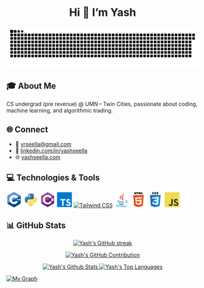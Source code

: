 <h1 align="center">Hi 👋 I’m Yash</h1>

<!-- 1. Snake animation --> 
<p align="center">
  <picture>
    <source
      media="(prefers-color-scheme: dark)"
      srcset="https://raw.githubusercontent.com/yashhhseella/yashhhseella/output/github-contribution-grid-snake-dark.svg?palette=github-dark" />
    <source
      media="(prefers-color-scheme: light)"
      srcset="https://raw.githubusercontent.com/yashhhseella/yashhhseella/output/github-contribution-grid-snake.svg" />
    <img
      alt="GitHub Contribution Snake"
      src="https://raw.githubusercontent.com/yashhhseella/yashhhseella/output/github-contribution-grid-snake.svg" />
  </picture>
</p>

<!-- 2. About Me -->
## 🎓 About Me  
CS undergrad (pre revenue) @ UMN – Twin Cities, passionate about coding, machine learning, and algorithmic trading.

<!-- 3. Connect -->
## 🌐 Connect
- 📧 [yrseella@gmail.com](mailto:yrseella@umn.edu)  
- 🔗 [linkedin.com/in/yashseella](https://www.linkedin.com/in/yashseella/)  
- 🌐 [yashseella.com](https://yashseella.com)


<!-- 4. Technologies & Tools -->
## 💻 Technologies & Tools
<p align="left">
  <a href="https://www.w3schools.com/cpp/"       target="_blank"><img src="https://raw.githubusercontent.com/devicons/devicon/master/icons/cplusplus/cplusplus-original.svg" alt="C++" width="40"/></a>
  <a href="https://www.python.org"               target="_blank"><img src="https://raw.githubusercontent.com/devicons/devicon/master/icons/python/python-original.svg" alt="Python" width="40"/></a>
  <a href="https://www.w3schools.com/cs/"        target="_blank"><img src="https://raw.githubusercontent.com/devicons/devicon/master/icons/csharp/csharp-original.svg" alt="C#" width="40"/></a>
  <a href="https://www.typescriptlang.org/"      target="_blank"><img src="https://raw.githubusercontent.com/devicons/devicon/master/icons/typescript/typescript-original.svg" alt="TypeScript" width="40"/></a>
  <a href="https://tailwindcss.com/"             target="_blank"><img src="https://www.vectorlogo.zone/logos/tailwindcss/tailwindcss-icon.svg" alt="Tailwind CSS" width="40"/></a>
  <a href="https://www.java.com"                 target="_blank"><img src="https://raw.githubusercontent.com/devicons/devicon/master/icons/java/java-original.svg" alt="Java" width="40"/></a>
  <a href="https://www.w3.org/html/"             target="_blank"><img src="https://raw.githubusercontent.com/devicons/devicon/master/icons/html5/html5-original-wordmark.svg" alt="HTML5" width="40"/></a>
  <a href="https://www.w3schools.com/css/"       target="_blank"><img src="https://raw.githubusercontent.com/devicons/devicon/master/icons/css3/css3-original-wordmark.svg" alt="CSS3" width="40"/></a>
  <a href="https://javascript.com"               target="_blank"><img src="https://raw.githubusercontent.com/devicons/devicon/master/icons/javascript/javascript-original.svg" alt="JavaScript" width="40"/></a>
</p>

<!-- 5. GitHub Stats -->
## 📊 GitHub Stats
<p align="center">
  <a href="https://github.com/yashhhseella">
    <img src="https://github-readme-streak-stats.herokuapp.com/?user=yashhhseella&theme=dark&background=0D1117" alt="Yash's GitHub streak"/>
  </a>
</p>

<p align="center">
  <a href="https://github.com/yashhhseella">
    <img src="https://github-profile-summary-cards.vercel.app/api/cards/profile-details?username=yashhhseella&theme=github_dark" alt="Yash's GitHub Contribution"/>
  </a>
</p>

<p align="center">
  <a href="https://github.com/yashhhseella">
    <img alt="Yash's Github Stats" src="https://denvercoder1-github-readme-stats.vercel.app/api?username=yashhhseella&show_icons=true&count_private=true&theme=dark&bg_color=0D1117" height="192px" width="49.5%"/>
  </a>
  <a href="https://github.com/yashhhseella">
    <img alt="Yash's Top Languages" src="https://denvercoder1-github-readme-stats.vercel.app/api/top-langs/?username=yashhhseella&langs_count=8&layout=compact&theme=dark&bg_color=0D1117" height="192px" width="49.5%"/>
  </a>
</p>

[![My Graph](https://github-readme-activity-graph.vercel.app/graph?username=yashhhseella&bg_color=0d1117&color=ffffff&line=3ebe5e&point=3ebe5e&area=true&area_color=2ea043&hide_border=true)](https://github.com/ashutosh00710/github-readme-activity-graph)
